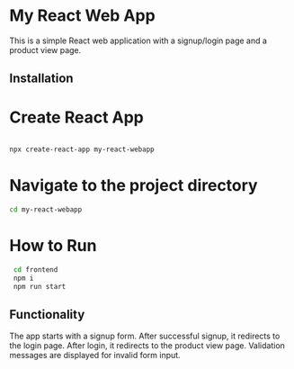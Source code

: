 # My React Web App

This is a simple React web application with a signup/login page and a product view page.


## Installation


# Create React App
```bash
 
npx create-react-app my-react-webapp
```

# Navigate to the project directory
```bash 
cd my-react-webapp
```

# How to Run
```bash
 cd frontend
 npm i 
 npm run start
 ```

## Functionality
The app starts with a signup form.
After successful signup, it redirects to the login page.
After login, it redirects to the product view page.
Validation messages are displayed for invalid form input.



